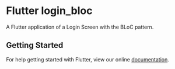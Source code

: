 # Flutter login_bloc

A Flutter application of a Login Screen with the BLoC pattern.
 
## Getting Started

For help getting started with Flutter, view our online
[documentation](https://flutter.io/).
